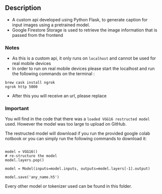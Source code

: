 ## Description

* A custom api developed using Python Flask, to generate caption for input images using a pretrained model.
* Google Firestore Storage is used to retrieve the image information that is passed from the frontend

### Notes

* As this is a custom api, it only runs on `localhost` and cannot be used for real mobile devices
* In order to run on real mobile devices please start the localhost and run the following commands on the terminal : 
```
brew cask install ngrok
ngrok http 5000
```
* After this you will receive an url, please replace 

### Important
You will find in the code that there was a  `loaded VGG16 restructed model` used. However the model was too large to upload on GitHub.

The restructed model will download if you run the provided google colab notbook or you can simply run the following commands to download it:

```from keras.applications.vgg16 import VGG16

model = VGG16()
# re-structure the model
model.layers.pop()

model = Model(inputs=model.inputs, outputs=model.layers[-1].output)

model.save('any_name.h5')
```


Every other model or tokenizer used can be found in this folder.



